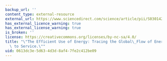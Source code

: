 ```yaml
---
backup_url: ''
content_type: external-resource
external_url: https://www.sciencedirect.com/science/article/pii/S0301421509006429
has_external_licence_warning: true
has_external_license_warning: true
is_broken: ''
license: https://creativecommons.org/licenses/by-nc-sa/4.0/
title: "\"The Efficient Use of Energy: Tracing the Global\_Flow of Energy from Fuel\
  \ to Service.\""
uid: 0613dc3e-5d63-4d3d-8af4-7fe2c412be09
---
```

